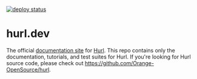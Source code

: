 [![deploy status](https://github.com/Orange-OpenSource/hurl-dev/workflows/CI/badge.svg)](https://github.com/Orange-OpenSource/hurl/actions)

# hurl.dev

The official [documentation site](https://hurl.dev) for [Hurl](https://github.com/Orange-OpenSource/hurl).
This repo contains only the documentation, tutorials, and test suites for Hurl. If you're looking for
Hurl source code, please check out <https://github.com/Orange-OpenSource/hurl>.






